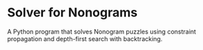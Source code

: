 # Solver for Nonograms

A Python program that solves Nonogram puzzles using constraint propagation and depth-first search with backtracking.


